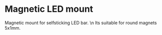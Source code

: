 # Magnetic LED mount

Magnetic mount for selfsticking LED bar. \n
Its suitable for round magnets 5x1mm.
